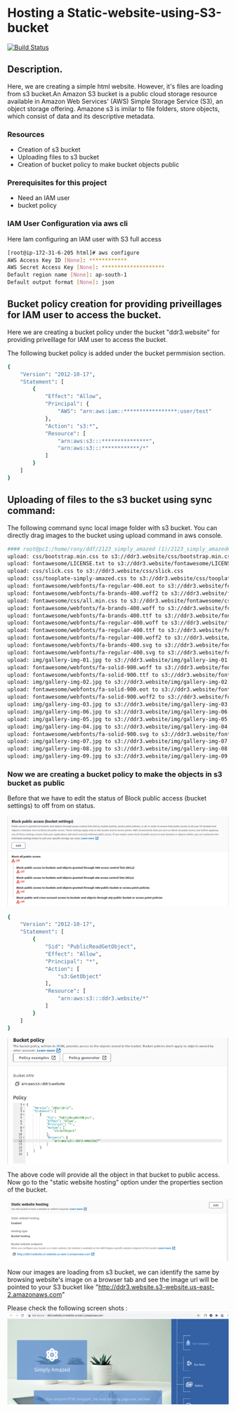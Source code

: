# Hosting a Static-website-using-S3-bucket



[![Build Status](https://travis-ci.org/joemccann/dillinger.svg?branch=master)](https://travis-ci.org/joemccann/dillinger)

## Description.
Here, we are creating a simple html website. However, it's files are loading from s3 bucket.An Amazon S3 bucket is a public cloud storage resource available in Amazon Web Services' (AWS) Simple Storage Service (S3), an object storage offering. Amazone s3 is imilar to file folders, store objects, which consist of data and its descriptive metadata.
### Resources
- Creation of s3 bucket
- Uploading files to s3 bucket
- Creation of bucket policy to make bucket objects public

### Prerequisites for this project

- Need an IAM user
- bucket policy

### IAM User Configuration via aws cli

Here Iam configuring an IAM user with S3 full access
```sh
[root@ip-172-31-6-205 html]# aws configure
AWS Access Key ID [None]: ************
AWS Secret Access Key [None]: ********************
Default region name [None]: ap-south-1
Default output format [None]: json
```
## Bucket policy creation for providing priveillages for IAM user to access the bucket.
Here we are creating a bucket policy under the bucket "ddr3.website" for providing priveillage for IAM user to access the bucket.

The following bucket policy is added under the bucket permmision section.
```sh
{
    "Version": "2012-10-17",
    "Statement": [
        {
            "Effect": "Allow",
            "Principal": {
                "AWS": "arn:aws:iam::*****************:user/test"
            },
            "Action": "s3:*",
            "Resource": [
                "arn:aws:s3:::***************",
                "arn:aws:s3:::************/*"
            ]
        }
    ]
}
```


## Uploading of files to the s3 bucket using sync command:
The following command sync local image folder with s3 bucket. You can directly drag images to the bucket using upload command in aws console.


```sh
#### root@pc1:/home/rony/ddf/2123_simply_amazed (1)/2123_simply_amazed# aws s3 sync . s3://ddr3.website
upload: css/bootstrap.min.css to s3://ddr3.website/css/bootstrap.min.css
upload: fontawesome/LICENSE.txt to s3://ddr3.website/fontawesome/LICENSE.txt
upload: css/slick.css to s3://ddr3.website/css/slick.css          
upload: css/tooplate-simply-amazed.css to s3://ddr3.website/css/tooplate-simply-amazed.css
upload: fontawesome/webfonts/fa-regular-400.eot to s3://ddr3.website/fontawesome/webfonts/fa-regular-400.eot
upload: fontawesome/webfonts/fa-brands-400.woff2 to s3://ddr3.website/fontawesome/webfonts/fa-brands-400.woff2
upload: fontawesome/css/all.min.css to s3://ddr3.website/fontawesome/css/all.min.css
upload: fontawesome/webfonts/fa-brands-400.woff to s3://ddr3.website/fontawesome/webfonts/fa-brands-400.woff
upload: fontawesome/webfonts/fa-brands-400.ttf to s3://ddr3.website/fontawesome/webfonts/fa-brands-400.ttf
upload: fontawesome/webfonts/fa-regular-400.woff to s3://ddr3.website/fontawesome/webfonts/fa-regular-400.woff
upload: fontawesome/webfonts/fa-regular-400.ttf to s3://ddr3.website/fontawesome/webfonts/fa-regular-400.ttf
upload: fontawesome/webfonts/fa-regular-400.woff2 to s3://ddr3.website/fontawesome/webfonts/fa-regular-400.woff2
upload: fontawesome/webfonts/fa-brands-400.svg to s3://ddr3.website/fontawesome/webfonts/fa-brands-400.svg
upload: fontawesome/webfonts/fa-regular-400.svg to s3://ddr3.website/fontawesome/webfonts/fa-regular-400.svg
upload: img/gallery-img-01.jpg to s3://ddr3.website/img/gallery-img-01.jpg
upload: fontawesome/webfonts/fa-solid-900.woff to s3://ddr3.website/fontawesome/webfonts/fa-solid-900.woff
upload: fontawesome/webfonts/fa-solid-900.ttf to s3://ddr3.website/fontawesome/webfonts/fa-solid-900.ttf
upload: img/gallery-img-02.jpg to s3://ddr3.website/img/gallery-img-02.jpg
upload: fontawesome/webfonts/fa-solid-900.eot to s3://ddr3.website/fontawesome/webfonts/fa-solid-900.eot
upload: fontawesome/webfonts/fa-solid-900.woff2 to s3://ddr3.website/fontawesome/webfonts/fa-solid-900.woff2
upload: img/gallery-img-03.jpg to s3://ddr3.website/img/gallery-img-03.jpg
upload: img/gallery-img-06.jpg to s3://ddr3.website/img/gallery-img-06.jpg
upload: img/gallery-img-05.jpg to s3://ddr3.website/img/gallery-img-05.jpg
upload: img/gallery-img-04.jpg to s3://ddr3.website/img/gallery-img-04.jpg
upload: fontawesome/webfonts/fa-solid-900.svg to s3://ddr3.website/fontawesome/webfonts/fa-solid-900.svg
upload: img/gallery-img-07.jpg to s3://ddr3.website/img/gallery-img-07.jpg
upload: img/gallery-img-08.jpg to s3://ddr3.website/img/gallery-img-08.jpg
upload: img/gallery-img-09.jpg to s3://ddr3.website/img/gallery-img-09.jpg

```

### Now we are creating a bucket policy to make the objects in s3 bucket as public
Before that we have to edit the status of Block public access (bucket settings) to off from on status.

![alt text](https://github.com/rony-james/Static-website-using-S3-bucket/blob/main/ddr1.png?raw=true)



```sh
{
    "Version": "2012-10-17",
    "Statement": [
        {
            "Sid": "PublicReadGetObject",
            "Effect": "Allow",
            "Principal": "*",
            "Action": [
                "s3:GetObject"
            ],
            "Resource": [
                "arn:aws:s3:::ddr3.website/*"
            ]
        }
    ]
}
```
![alt text](https://github.com/rony-james/Static-website-using-S3-bucket/blob/main/ddr2.png?raw=true)

The above code will provide all the object in that bucket to public access.
Now go to the "static website hosting" option under the properties section of the bucket.

![alt text](https://github.com/rony-james/Static-website-using-S3-bucket/blob/main/ddr4.png?raw=true)

Now our images are loading from s3 bucket, we can identify the same by browsing website's image on a browser tab and see the image url will be pointed to your S3 bucket like "http://ddr3.website.s3-website.us-east-2.amazonaws.com"

Please check the following screen shots :
![alt text](https://github.com/rony-james/Static-website-using-S3-bucket/blob/main/ddr3.png?raw=true)


